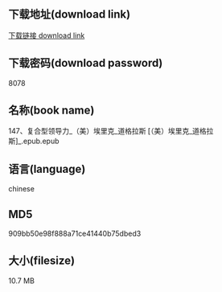 ## 下载地址(download link)
[下载链接 download link](https://voluble-croquembouche-d321dc.netlify.app/?s=147%E3%80%81%E5%A4%8D%E5%90%88%E5%9E%8B%E9%A2%86%E5%AF%BC%E5%8A%9B_%EF%BC%88%E7%BE%8E%EF%BC%89%E5%9F%83%E9%87%8C%E5%85%8B_%E9%81%93%E6%A0%BC%E6%8B%89%E6%96%AF+%5B%EF%BC%88%E7%BE%8E%EF%BC%89%E5%9F%83%E9%87%8C%E5%85%8B_%E9%81%93%E6%A0%BC%E6%8B%89%E6%96%AF%5D_.epub)

## 下载密码(download password)
8078

## 名称(book name)
147、复合型领导力_（美）埃里克_道格拉斯 [（美）埃里克_道格拉斯]_.epub.epub

## 语言(language)
chinese

## MD5
909bb50e98f888a71ce41440b75dbed3

## 大小(filesize)
10.7 MB
